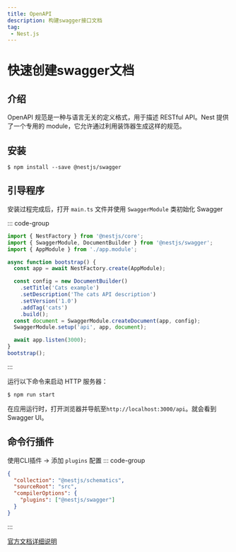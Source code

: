 ```yaml
---
title: OpenAPI
description: 构建swagger接口文档
tag: 
 - Nest.js
---
```

# 快速创建swagger文档

## 介绍
OpenAPI 规范是一种与语言无关的定义格式，用于描述 RESTful API。Nest 提供了一个专用的 module，它允许通过利用装饰器生成这样的规范。

## 安装
```
$ npm install --save @nestjs/swagger
```

## 引导程序
安装过程完成后，打开 `main.ts` 文件并使用 `SwaggerModule` 类初始化 Swagger

::: code-group
```ts [main.ts]
import { NestFactory } from '@nestjs/core';
import { SwaggerModule, DocumentBuilder } from '@nestjs/swagger';
import { AppModule } from './app.module';

async function bootstrap() {
  const app = await NestFactory.create(AppModule);

  const config = new DocumentBuilder()
    .setTitle('Cats example')
    .setDescription('The cats API description')
    .setVersion('1.0')
    .addTag('cats')
    .build();
  const document = SwaggerModule.createDocument(app, config);
  SwaggerModule.setup('api', app, document);

  await app.listen(3000);
}
bootstrap();
```
:::


运行以下命令来启动 HTTP 服务器：
```
$ npm run start
```

在应用运行时，打开浏览器并导航至`http://localhost:3000/api`。就会看到 Swagger UI。

## 命令行插件

使用CLI插件 -> 添加 `plugins` 配置
::: code-group
```json [nest-cli.json]
{
  "collection": "@nestjs/schematics",
  "sourceRoot": "src",
  "compilerOptions": {
    "plugins": ["@nestjs/swagger"]
  }
}
```
:::



[官方文档详细说明](https://nest.nodejs.cn/openapi/introduction#介绍)